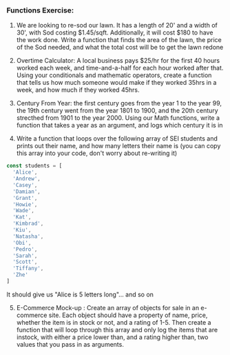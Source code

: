 ### Functions Exercise:



1. We are looking to re-sod our lawn. It has a length of 20' and a width of 30', with Sod costing $1.45/sqft. Additionally, it will cost $180 to have the work done.  Write a function that finds the area of the lawn, the price of the Sod needed, and what the total cost will be to get the lawn redone

2. Overtime Calculator: A local business pays $25/hr for the first 40 hours worked each week, and time-and-a-half for each hour worked after that. Using your conditionals and mathematic operators, create a function that tells us how much someone would make if they worked 35hrs in a week, and how much if they worked 45hrs. 


3. Century From Year: the first century goes from the year 1 to the year 99, the 19th century went from the year 1801 to 1900, and the 20th century strecthed from 1901 to the year 2000. Using our Math functions, write a function that takes a year as an argument, and logs which century it is in


4.  Write a function that loops over the following array of SEI students and prints out their name, and how many letters their name is (you can copy this array into your code, don't worry about re-writing it)

```js
const students = [
  'Alice',
  'Andrew',
  'Casey',
  'Damian',
  'Grant',
  'Howie',
  'Wade',
  'Kat',
  'Kimbrad',
  'Kiu',
  'Natasha',
  'Obi',
  'Pedro',
  'Sarah',
  'Scott',
  'Tiffany',
  'Zhe'
]
```

It should give us "Alice is 5 letters long"... and so on


5. E-Commerce Mock-up : Create an array of objects for sale in an e-commerce site. Each object should have a property of name, price, whether the item is in stock or not, and a rating of 1-5. Then create a function that will loop through this array and only log the items that are instock, with either a price lower than, and a rating higher than, two values that you pass in as arguments. 
